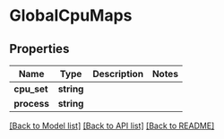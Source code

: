 # GlobalCpuMaps

## Properties
Name | Type | Description | Notes
------------ | ------------- | ------------- | -------------
**cpu_set** | **string** |  | 
**process** | **string** |  | 

[[Back to Model list]](../../README.md#documentation-for-models) [[Back to API list]](../../README.md#documentation-for-api-endpoints) [[Back to README]](../../README.md)

